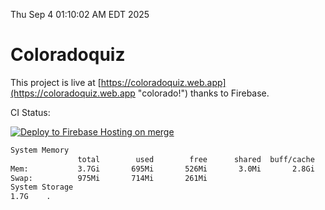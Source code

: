 Thu Sep  4 01:10:02 AM EDT 2025

# Coloradoquiz


This project is live at [https://coloradoquiz.web.app](https://coloradoquiz.web.app "colorado!") thanks to Firebase.

CI Status: 

[![Deploy to Firebase Hosting on merge](https://github.com/teamkushal/coloradoquiz/actions/workflows/firebase-hosting-merge.yml/badge.svg)](https://github.com/teamkushal/coloradoquiz/actions/workflows/firebase-hosting-merge.yml)

```bash
System Memory
               total        used        free      shared  buff/cache   available
Mem:           3.7Gi       695Mi       526Mi       3.0Mi       2.8Gi       3.0Gi
Swap:          975Mi       714Mi       261Mi
System Storage
1.7G	.
```
